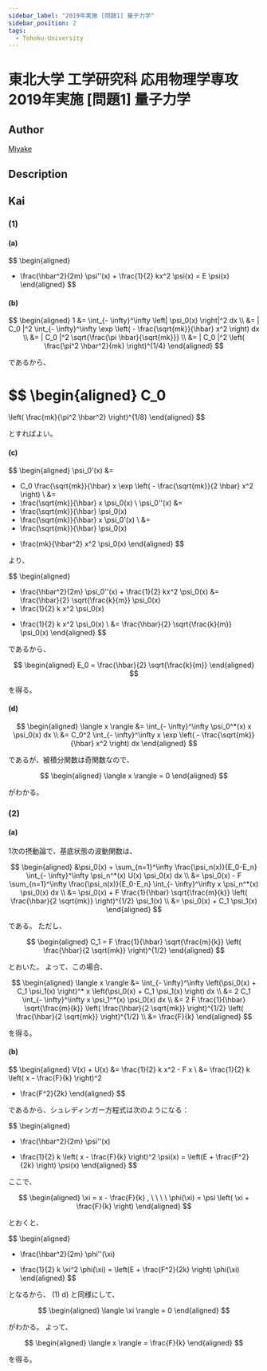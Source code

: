 ```yaml
---
sidebar_label: "2019年実施 [問題1] 量子力学"
sidebar_position: 2
tags:
  - Tohoku-University
---
```

# 東北大学 工学研究科 応用物理学専攻 2019年実施 \[問題1\] 量子力学

## **Author**
[Miyake](https://miyake.github.io/exams/index.html)

## **Description**

## **Kai**
### (1)
#### (a)

$$
\begin{aligned}
- \frac{\hbar^2}{2m} \psi''(x) + \frac{1}{2} kx^2 \psi(x)
= E \psi(x)
\end{aligned}
$$

#### (b)

$$
\begin{aligned}
1
&=
\int_{- \infty}^\infty \left| \psi_0(x) \right|^2 dx
\\
&=
| C_0 |^2
\int_{- \infty}^\infty \exp
\left( - \frac{\sqrt{mk}}{\hbar} x^2 \right) dx
\\
&=
| C_0 |^2
\sqrt{\frac{\pi \hbar}{\sqrt{mk}}}
\\
&=
| C_0 |^2
\left( \frac{\pi^2 \hbar^2}{mk} \right)^{1/4}
\end{aligned}
$$

であるから、

$$
\begin{aligned}
C_0
=
\left( \frac{mk}{\pi^2 \hbar^2} \right)^{1/8}
\end{aligned}
$$

とすればよい。

#### (c)

$$
\begin{aligned}
\psi_0'(x)
&=
- C_0 \frac{\sqrt{mk}}{\hbar} x \exp
\left( - \frac{\sqrt{mk}}{2 \hbar} x^2 \right)
\\
&=
- \frac{\sqrt{mk}}{\hbar} x \psi_0(x)
\\
\psi_0''(x)
&=
- \frac{\sqrt{mk}}{\hbar} \psi_0(x)
- \frac{\sqrt{mk}}{\hbar} x \psi_0'(x)
\\
&=
- \frac{\sqrt{mk}}{\hbar} \psi_0(x)
+ \frac{mk}{\hbar^2} x^2 \psi_0(x)
\end{aligned}
$$

より、

$$
\begin{aligned}
- \frac{\hbar^2}{2m} \psi_0''(x) + \frac{1}{2} kx^2 \psi_0(x)
&=
\frac{\hbar}{2} \sqrt{\frac{k}{m}} \psi_0(x)
- \frac{1}{2} k x^2 \psi_0(x)
+ \frac{1}{2} k x^2 \psi_0(x)
\\
&=
\frac{\hbar}{2} \sqrt{\frac{k}{m}} \psi_0(x)
\end{aligned}
$$

であるから、

$$
\begin{aligned}
E_0 =
\frac{\hbar}{2} \sqrt{\frac{k}{m}}
\end{aligned}
$$

を得る。

#### (d)

$$
\begin{aligned}
\langle x \rangle
&=
\int_{- \infty}^\infty \psi_0^*(x) x \psi_0(x) dx
\\
&=
C_0^2 \int_{- \infty}^\infty x
\exp \left( - \frac{\sqrt{mk}}{\hbar} x^2 \right) dx
\end{aligned}
$$

であるが、被積分関数は奇関数なので、

$$
\begin{aligned}
\langle x \rangle
= 0
\end{aligned}
$$

がわかる。

### (2)
#### (a)
1次の摂動論で、基底状態の波動関数は、

$$
\begin{aligned}
&\psi_0(x) + \sum_{n=1}^\infty \frac{\psi_n(x)}{E_0-E_n}
\int_{- \infty}^\infty \psi_n^*(x) U(x) \psi_0(x) dx
\\
&=
\psi_0(x) - F \sum_{n=1}^\infty \frac{\psi_n(x)}{E_0-E_n}
\int_{- \infty}^\infty x \psi_n^*(x) \psi_0(x) dx
\\
&=
\psi_0(x) + F \frac{1}{\hbar} \sqrt{\frac{m}{k}}
\left( \frac{\hbar}{2 \sqrt{mk}} \right)^{1/2} \psi_1(x)
\\
&=
\psi_0(x) + C_1 \psi_1(x)
\end{aligned}
$$

である。
ただし、

$$
\begin{aligned}
C_1 =
F \frac{1}{\hbar} \sqrt{\frac{m}{k}}
\left( \frac{\hbar}{2 \sqrt{mk}} \right)^{1/2}
\end{aligned}
$$

とおいた。
よって、この場合、

$$
\begin{aligned}
\langle x \rangle
&=
\int_{- \infty}^\infty
\left(\psi_0(x) + C_1 \psi_1(x) \right)^* x
\left(\psi_0(x) + C_1 \psi_1(x) \right) dx
\\
&=
2 C_1 \int_{- \infty}^\infty x
\psi_1^*(x) \psi_0(x) dx
\\
&=
2 F \frac{1}{\hbar} \sqrt{\frac{m}{k}}
\left( \frac{\hbar}{2 \sqrt{mk}} \right)^{1/2}
\left( \frac{\hbar}{2 \sqrt{mk}} \right)^{1/2}
\\
&=
\frac{F}{k}
\end{aligned}
$$

を得る。

#### (b)

$$
\begin{aligned}
V(x) + U(x)
&=
\frac{1}{2} k x^2 - F x
\\
&=
\frac{1}{2} k \left( x - \frac{F}{k} \right)^2
- \frac{F^2}{2k}
\end{aligned}
$$

であるから、シュレディンガー方程式は次のようになる：

$$
\begin{aligned}
- \frac{\hbar^2}{2m} \psi''(x)
+ \frac{1}{2} k \left( x - \frac{F}{k} \right)^2 \psi(x)
= \left(E + \frac{F^2}{2k} \right) \psi(x)
\end{aligned}
$$

ここで、

$$
\begin{aligned}
\xi = x - \frac{F}{k}
, \ \ \ \ 
\phi(\xi) = \psi \left( \xi + \frac{F}{k} \right)
\end{aligned}
$$

とおくと、

$$
\begin{aligned}
- \frac{\hbar^2}{2m} \phi''(\xi)
+ \frac{1}{2} k \xi^2 \phi(\xi)
= \left(E + \frac{F^2}{2k} \right) \phi(\xi)
\end{aligned}
$$

となるから、 (1) d) と同様にして、

$$
\begin{aligned}
\langle \xi \rangle = 0
\end{aligned}
$$

がわかる。
よって、

$$
\begin{aligned}
\langle x \rangle = \frac{F}{k}
\end{aligned}
$$

を得る。